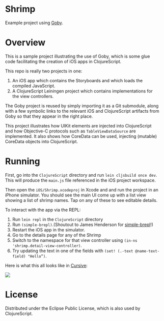Shrimp
======

Example project using [Goby](https://github.com/mfikes/goby).

Overview
========

This is a sample project illustrating the use of Goby, which is some glue code facilitating the creation of iOS apps in ClojureScript.

This repo is really two projects in one:

1. An iOS app which contains the Storyboards and which loads the compiled JavaScript.
2. A ClojureScript Leiningen project which contains implementations for the view controllers.

The Goby project is reused by simply importing it as a Git submodule, along with a few symbolic links to the relevant iOS and ClojureScript artifacts from Goby so that they appear in the right place.

This project illustrates how UIKit elements are injected into ClojureScript and how Objective-C protocols such as `TableViewDataSource` are implemented. It also shows how CoreData can be used, injecting (mutable) CoreData objects into ClojureScript.

Running
=======

First, go into the `ClojureScript` directory and run `lein cljsbuild once dev`. This will produce the `main.js` file referenced in the iOS project workspace.

Then open the `iOS/Shrimp.xcodeproj` in Xcode and and run the project in an iPhone simulator. You should see the main UI come up with a list view showing a list of shrimp names. Tap on any of these to see editable details.

To interact with the app via the REPL:

1. Run `lein repl` in the `ClojureScript` directory
2. Run `(simple-brepl)`.(Shoutout to James Henderson for [simple-brepl](https://github.com/james-henderson/simple-brepl)!)
3. Restart the iOS app in the simulator.
4. Go to the details page for any of the Shrimp
5. Switch to the namespace for that view controller using `(in-ns 'shrimp.detail-view-controller)`.
6. Try updating the text in one of the fields with `(set! (.-text @name-text-field) "Hello”)`.

Here is what this all looks like in [Cursive](https://cursiveclojure.com):

![](https://github.com/mfikes/shrimp/deveng.png)

License
=======

Distributed under the Eclipse Public License, which is also used by ClojureScript.
